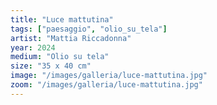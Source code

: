 ```yaml
---
title: "Luce mattutina"
tags: ["paesaggio", "olio_su_tela"]
artist: "Mattia Riccadonna"
year: 2024
medium: "Olio su tela"
size: "35 x 40 cm"
image: "/images/galleria/luce-mattutina.jpg"
zoom: "/images/galleria/luce-mattutina.jpg"
---
```

